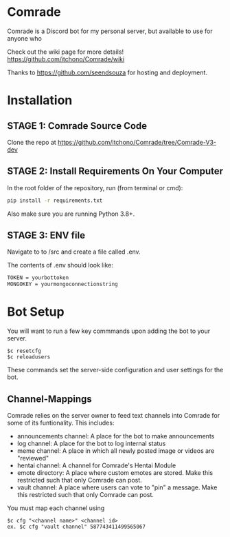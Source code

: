 # Comrade
Comrade is a Discord bot for my personal server, but available to use for anyone who

Check out the wiki page for more details!
https://github.com/itchono/Comrade/wiki

Thanks to https://github.com/seendsouza for hosting and deployment.

# Installation

## STAGE 1: Comrade Source Code

Clone the repo at https://github.com/itchono/Comrade/tree/Comrade-V3-dev

## STAGE 2: Install Requirements On Your Computer

In the root folder of the repository, run (from terminal or cmd):

```bash
pip install -r requirements.txt
```

Also make sure you are running Python 3.8+.

## STAGE 3: ENV file

Navigate to to /src and create a file called .env.

The contents of .env should look like:
```bash
TOKEN = yourbottoken
MONGOKEY = yourmongoconnectionstring
```


# Bot Setup

You will want to run a few key commmands upon adding the bot to your server.

```
$c resetcfg
$c reloadusers
```

These commands set the server-side configuration and user settings for the bot.

## Channel-Mappings

Comrade relies on the server owner to feed text channels into Comrade for some of its funtionality.
This includes:
- announcements channel: A place for the bot to make announcements
- log channel: A place for the bot to log internal status
- meme channel: A place in which all newly posted image or videos are "reviewed"
- hentai channel: A channel for Comrade's Hentai Module
- emote directory: A place where custom emotes are stored. Make this restricted such that only Comrade can post.
- vault channel: A place where users can vote to "pin" a message. Make this restricted such that only Comrade can post.

You must map each channel using
```
$c cfg "<channel name>" <channel id>
ex. $c cfg "vault channel" 587743411499565067
```
